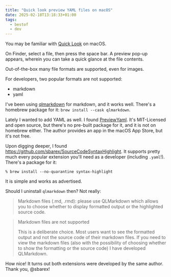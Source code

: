 ```yaml
---
title: "Quick look preview YAML files on macOS"
date: 2025-02-18T13:18:33+01:00
tags:
  - bestof
  - dev
---
```


You may be familiar with [Quick
Look](https://support.apple.com/en-gb/guide/mac-help/mh14119/mac) on macOS.

On Finder, select a file, then press the space bar. A preview pop-up appears,
wherein you can take a quick glance at the file contents.

Out-of-the-box many file formats are supported, even for images.

For developers, two popular formats are not supported:

- markdown
- yaml

I've been using [qlmarkdown](https://github.com/sbarex/QLMarkdown) for markdown,
and it works well. There's a homebrew package for it: `brew install --cask
qlmarkdown`.

Lately I wanted to add YAML as well. I found
[PreviewYaml](https://github.com/smittytone/PreviewYaml). It's MIT-Licensed and
open source, but there's no pre-built package for it, and it is not on homebrew
either. The author provides an app in the macOS App Store, but it's not free.

Upon digging deeper, I found
https://github.com/sbarex/SourceCodeSyntaxHighlight. It supports pretty much
every popular extension you'll need as a developer (including `.yaml`!). There's
a package for it:

```shell
% brew install --no-quarantine syntax-highlight
```

It is simple and works as advertised.

Should I uninstall `qlmarkdown` then? Not really:

> Markdown files (.md, .rmd): please use QLMarkdown which allows you to choose
> whether to display formatted output or the highlighted source code.

> Markdown files are not supported
>
> This is a deliberate choice. Most users want to see the formatted output and
> not the source code of their markdown files. If you need to view the markdown
> files (also with the possibility of choosing whether to show the formatting or
> the source code) I have developed QLMarkdown.

How nice! It turns out both extensions were developed by the same author. Thank
you, @sbarex!
